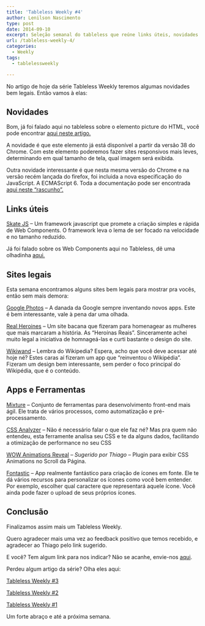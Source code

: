```yaml
---
title: 'Tableless Weekly #4'
author: Lenilson Nascimento
type: post
date: 2014-09-10
excerpt: Seleção semanal do tableless que reúne links úteis, novidades no mercado front end e alguns sites bem legais.
url: /tableless-weekly-4/
categories:
  - Weekly
tags:
  - tablelessweekly

---
```

No artigo de hoje da série Tableless Weekly teremos algumas novidades bem legais. Então vamos à elas:

## Novidades

Bom, já foi falado aqui no tableless sobre o elemento picture do HTML, você pode encontrar [aqui neste artigo.][1]

A novidade é que este elemento já está disponível a partir da versão 38 do Chrome. Com este elemento poderemos fazer sites responsivos mais leves, determinando em qual tamanho de tela, qual imagem será exibida.

Outra novidade interessante é que nesta mesma versão do Chrome e na versão recém lançada do firefox, foi incluida a nova especificação do JavaScript. A ECMAScript 6. Toda a documentação pode ser encontrada [aqui neste &#8220;rascunho&#8221;.][2]

## Links úteis

[Skate JS][3] &#8211; Um framework javascript que promete a criação simples e rápida de Web Components. O framework leva o lema de ser focado na velocidade e no tamanho reduzido.
  
Já foi falado sobre os Web Components aqui no Tableless, dê uma olhadinha [aqui.][4]

## Sites legais

Esta semana encontramos alguns sites bem legais para mostrar pra vocês, então sem mais demora:

[Google Photos][5] &#8211; A danada da Google sempre inventando novos apps. Este é bem interessante, vale à pena dar uma olhada.

[Real Heroines][6] &#8211; Um site bacana que fizeram para homenagear as mulheres que mais marcaram a história. As &#8220;Heroínas Reais&#8221;. Sinceramente achei muito legal a iniciativa de homnageá-las e curti bastante o design do site.

[Wikiwand][7] &#8211; Lembra do Wikipedia? Espera, acho que você deve acessar até hoje né? Estes caras aí fizeram um app que &#8220;reinventou o Wikipédia&#8221;. Fizeram um design bem interessante, sem perder o foco principal do Wikipédia, que é o conteúdo.

## Apps e Ferramentas

[Mixture][8] &#8211; Conjunto de ferramentas para desenvolvimento front-end mais ágil. Ele trata de vários processos, como automatização e pré-processamento.

[CSS Analyzer][9] &#8211; Não é necessário falar o que ele faz né? Mas pra quem não entendeu, esta ferramente analisa seu CSS e te da alguns dados, facilitando a otimização de performance no seu CSS

[WOW Animations Reveal][10] &#8211; _Sugerido por Thiago_ &#8211; Plugin para exibir CSS Animations no Scroll da Página.

[Fontastic][11] &#8211; App realmente fantástico para criação de ícones em fonte. Ele te dá vários recursos para personalizar os ícones como você bem entender. Por exemplo, escolher qual caractere que representará aquele ícone. Você ainda pode fazer o upload de seus próprios ícones.

## Conclusão

Finalizamos assim mais um Tableless Weekly.

Quero agradecer mais uma vez ao feedback positivo que temos recebido, e agradecer ao Thiago pelo link sugerido.
  
E você? Tem algum link para nos indicar? Não se acanhe, envie-nos [aqui][12].

Perdeu algum artigo da série? Olha eles aqui:

[Tableless Weekly #3][13]

[Tableless Weekly #2][14]

[Tableless Weekly #1][15]

Um forte abraço e até a próxima semana.

 [1]: http://tableless.com.br/o-futuro-chegou-o-elemento-picture/
 [2]: http://people.mozilla.org/~jorendorff/es6-draft.html
 [3]: https://github.com/skatejs/skatejs
 [4]: http://tableless.com.br/web-components-introducao/
 [5]: http://www.google.com/photos/about/
 [6]: http://www.realheroines.com/
 [7]: http://www.wikiwand.com/
 [8]: http://mixture.io/
 [9]: http://www.cssanalyser.com/
 [10]: http://mynameismatthieu.com/WOW/index.html
 [11]: http://fontastic.me/
 [12]: https://lenilson.typeform.com/to/ILh66e
 [13]: http://tableless.com.br/tableless-weekly-3/
 [14]: http://tableless.com.br/tableless-weekly-2/
 [15]: http://tableless.com.br/tableless-weekly-1/